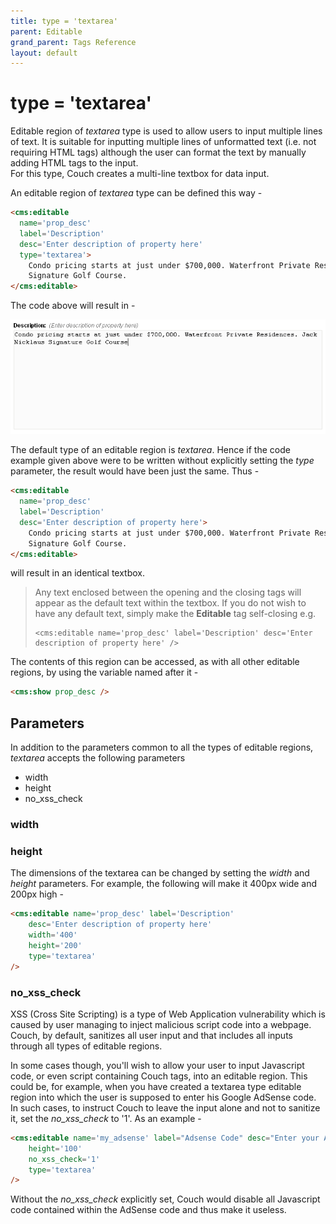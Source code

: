 ```yaml
---
title: type = 'textarea'
parent: Editable
grand_parent: Tags Reference
layout: default
---
```


# type = 'textarea'

Editable region of _textarea_ type is used to allow users to input multiple lines of text. It is suitable for inputting multiple lines of unformatted text (i.e. not requiring HTML tags) although the user can format the text by manually adding HTML tags to the input.<br/>
For this type, Couch creates a multi-line textbox for data input.

An editable region of _textarea_ type can be defined this way -

```html
<cms:editable
  name='prop_desc'
  label='Description'
  desc='Enter description of property here'
  type='textarea'>
    Condo pricing starts at just under $700,000. Waterfront Private Residences. Jack Nicklaus
    Signature Golf Course.
</cms:editable>
```

The code above will result in -

![](../../assets/img/contents/editable-textarea.gif)

The default type of an editable region is _textarea_. Hence if the code example given above were to be written without explicitly setting the _type_ parameter, the result would have been just the same. Thus -

```html
<cms:editable
  name='prop_desc'
  label='Description'
  desc='Enter description of property here'>
    Condo pricing starts at just under $700,000. Waterfront Private Residences. Jack Nicklaus
    Signature Golf Course.
</cms:editable>
```

will result in an identical textbox.

> Any text enclosed between the opening and the closing tags will appear as the default text within the textbox. If you do not wish to have any default text, simply make the **Editable** tag self-closing e.g.
> ```
> <cms:editable name='prop_desc' label='Description' desc='Enter description of property here' />
> ```

The contents of this region can be accessed, as with all other editable regions, by using the variable named after it -

```html
<cms:show prop_desc />
```

## Parameters

In addition to the parameters common to all the types of editable regions, _textarea_ accepts the following parameters

* width
* height
* no_xss_check

### width

### height

The dimensions of the textarea can be changed by setting the _width_ and _height_ parameters. For example, the following will make it 400px wide and 200px high -

```html
<cms:editable name='prop_desc' label='Description'
    desc='Enter description of property here'
    width='400'
    height='200'
    type='textarea'
/>
```

### no_xss_check

XSS (Cross Site Scripting) is a type of Web Application vulnerability which is caused by user managing to inject malicious script code into a webpage. Couch, by default, sanitizes all user input and that includes all inputs through all types of editable regions.

In some cases though, you'll wish to allow your user to input Javascript code, or even script containing Couch tags, into an editable region. This could be, for example, when you have created a textarea type editable region into which the user is supposed to enter his Google AdSense code. In such cases, to instruct Couch to leave the input alone and not to sanitize it, set the *no_xss_check* to '1'. As an example -

```html
<cms:editable name='my_adsense' label="Adsense Code" desc="Enter your Adsense code here"
    height='100'
    no_xss_check='1'
    type='textarea'
/>
```

Without the *no_xss_check* explicitly set, Couch would disable all Javascript code contained within the AdSense code and thus make it useless.

